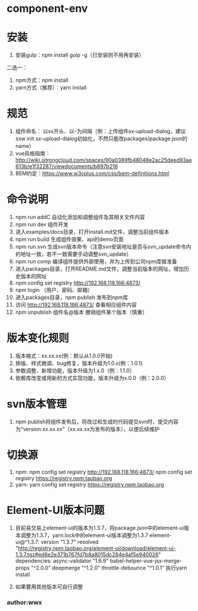 # component-env

# 安装
1. 安装gulp：npm install gulp -g（已安装则不用再安装）

二选一：
1. npm方式：npm install
2. yarn方式（推荐）：yarn install

# 规范
1. 组件命名： 以sx开头、以-为间隔（例：上传组件sx-upload-dialog，建议sxw init sx-upload-dialog初始化，不然只能改packages/package.json的name）
2. vue风格指南： http://wiki.istrongcloud.com/spaces/90a0389fb48048e2ac25deed93ae613b/e1f32287/viewdocuments/b897b216
3. BEM约定：https://www.w3cplus.com/css/bem-definitions.html

# 命令说明
1. npm run addC 自动化添加和调整组件及其相关文件内容
2. npm run dev 组件开发
3. 进入examples/docs目录，打开install.md文件，调整当前组件版本
4. npm run build 生成组件效果、api的demo页面
5. npm run svn 生成svn版本命令（注意svn安装地址是否与svn_update命令内的地址一致，若不一致需要手动调整svn_update）
6. npm run comp 编译组件提供外部使用，并为上传到公司npm库做准备
7. 进入packages目录，打开README.md文件，调整当前版本的网址，增加历史版本的网址
8. npm config set registry http://192.168.118.166:4873/
9. npm login （用户、密码、邮箱）
10. 进入packages目录，npm publish 发布到npm库
11. 访问 http://192.168.118.166:4873/ 查看相应组件内容
12. npm unpublish 组件名@版本 撤销组件某个版本（慎重）

# 版本变化规则
1. 版本格式：xx.xx.xx(例：默认从1.0.0开始)
2. 排版、样式微调、bug修复，版本升级为1.0.x(例：1.0.1)
2. 参数调整、新增功能，版本升级为1.x.0（例：1.1.0）
3. 依赖库改变或用新的方式实现功能，版本升级为x.0.0（例：2.0.0）

# svn版本管理
1. npm publish将组件发布后，将改过和生成的代码提交svn时，提交内容为“version:xx.xx.xx”（xx.xx.xx为发布的版本），以便后续维护

# 切换源
1. npm:
npm config set registry http://192.168.118.166:4873/
npm config set registry https://registry.npm.taobao.org
2. yarn:
yarn config set registry https://registry.npm.taobao.org

# Element-UI版本问题
1. 目前易交易上element-ui的版本为1.3.7，将package.json中的element-ui版本调整为1.3.7，yarn.lock中的element-ui版本调整为1.3.7
element-ui@^1.3.7:
  version "1.3.7"
  resolved "http://registry.npm.taobao.org/element-ui/download/element-ui-1.3.7.tgz#ed6e2e371b767fd7b8a8015dc284e4af5e940026"
  dependencies:
    async-validator "1.6.9"
    babel-helper-vue-jsx-merge-props "^2.0.0"
    deepmerge "^1.2.0"
    throttle-debounce "^1.0.1"
执行yarn install

2. 如果要用其他版本可自行调整

### author:wwx
